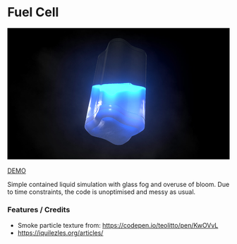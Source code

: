 # Fuel Cell

![Fuel Cell Screenshot](https://github.com/robert-leitl/fuel-cell/blob/main/cover.jpg?raw=true)

[DEMO](https://robert-leitl.github.io/fuel-cell/dist/?debug=true)

Simple contained liquid simulation with glass fog and overuse of bloom. Due to time constraints, the code is unoptimised and messy as usual.

### Features / Credits
- Smoke particle texture from: https://codepen.io/teolitto/pen/KwOVvL
- https://iquilezles.org/articles/
